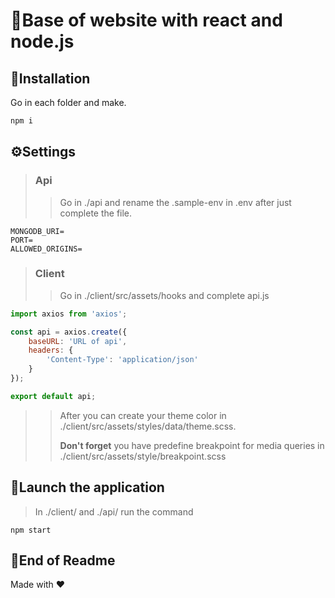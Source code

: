 # 👋Base of website with react and node.js


## 🔧Installation
Go in each folder and make.
```bash
npm i
```

## ⚙️Settings

>### Api
>>Go in ./api and rename the .sample-env in .env after just complete the file.

```env
MONGODB_URI=
PORT=
ALLOWED_ORIGINS=
```
>### Client
>>Go in ./client/src/assets/hooks and complete api.js

```js
import axios from 'axios';

const api = axios.create({
    baseURL: 'URL of api',
    headers: {
        'Content-Type': 'application/json'
    }
});

export default api;
```
>>After you can create your theme color in  ./client/src/assets/styles/data/theme.scss.
>>
>>__Don't forget__ you have predefine breakpoint for media queries in ./client/src/assets/style/breakpoint.scss

## 🚧Launch the application
>In ./client/ and ./api/ run the command
```
npm start
```
## 🚧End of Readme
Made with ❤️
